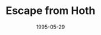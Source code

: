 ---
mission_id: escape
editorsChoice:
title: "Escape from Hoth"
authors: 
    - "Richard Gold"
date: 1995-05-29
filename: "escape.zip"
description: "The Rebels have completed their evacuation of Hoth with the exception of one man, Marcus Alliance, High Commander of the Corellian sector. He is presumably hiding somewhere in the many ice caves that surround the base. The initial Imperial invasion force has been replaced with regular stormtrooper squads, and what have been to referred to as \"Super Stormtroopers,\" possibly Dark Troopers. These will be accompanied by large numbers of Probe Droids, so be cautious."
cover: "escape.png"
levelReplaced: ROBOTICS
difficulty: yes
bm:	no
fme: yes
wax: no
three_do: yes
voc: no
gmd: no
vue: no
lfd: yes
base: "New level from scratch" 
editors: "DFUSE, 3DOSHOW, FMEDRAW"

---